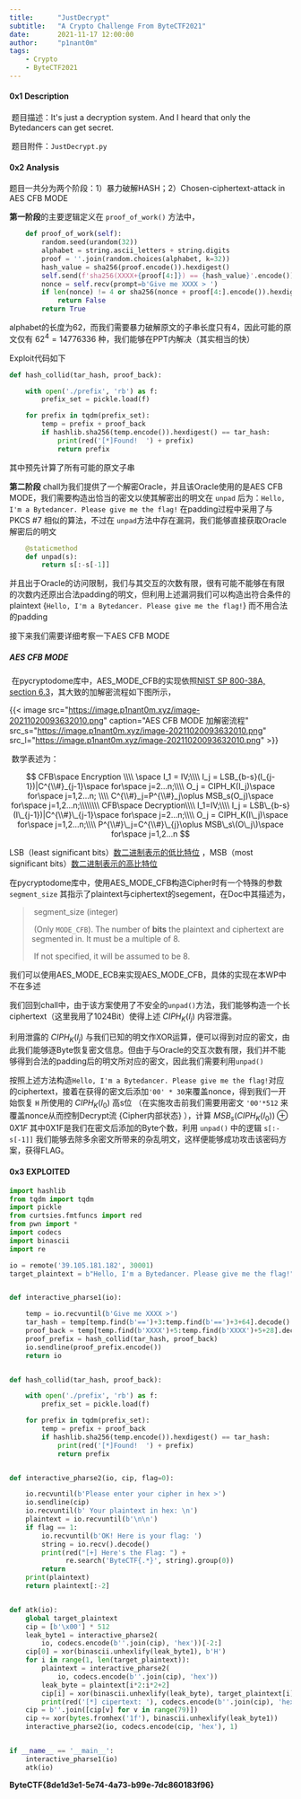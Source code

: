 ```yaml
---
title:      "JustDecrypt"
subtitle:   "A Crypto Challenge From ByteCTF2021"
date:       2021-11-17 12:00:00
author:     "p1nant0m"
tags:
    - Crypto
    - ByteCTF2021
---
```


#### 0x1 Description 

​	题目描述：It's just a decryption system. And I heard that only the Bytedancers can get secret. 

​	题目附件：`JustDecrypt.py` 



#### 0x2 Analysis

题目一共分为两个阶段：1）暴力破解HASH；2）Chosen-ciphertext-attack in AES CFB MODE



**第一阶段**的主要逻辑定义在 `proof_of_work()` 方法中，

```python
    def proof_of_work(self):
        random.seed(urandom(32))
        alphabet = string.ascii_letters + string.digits
        proof = ''.join(random.choices(alphabet, k=32))
        hash_value = sha256(proof.encode()).hexdigest()
        self.send(f'sha256(XXXX+{proof[4:]}) == {hash_value}'.encode())
        nonce = self.recv(prompt=b'Give me XXXX > ')
        if len(nonce) != 4 or sha256(nonce + proof[4:].encode()).hexdigest() != hash_value:
            return False
        return True
```

alphabet的长度为62，而我们需要暴力破解原文的子串长度只有4，因此可能的原文仅有 $62^4=14776336$ 种，我们能够在PPT内解决（其实相当的快）

Exploit代码如下

```python
def hash_collid(tar_hash, proof_back):

    with open('./prefix', 'rb') as f:
        prefix_set = pickle.load(f)

    for prefix in tqdm(prefix_set):
        temp = prefix + proof_back
        if hashlib.sha256(temp.encode()).hexdigest() == tar_hash:
            print(red('[*]Found!  ') + prefix)
            return prefix
```

其中预先计算了所有可能的原文子串


**第二阶段** chall为我们提供了一个解密Oracle，并且该Oracle使用的是AES CFB MODE，我们需要构造出恰当的密文以使其解密出的明文在 `unpad` 后为：`Hello, I'm a Bytedancer. Please give me the flag!` 在padding过程中采用了与 PKCS #7 相似的算法，不过在 `unpad`方法中存在漏洞，我们能够直接获取Oracle解密后的明文

```python
    @staticmethod
    def unpad(s):
        return s[:-s[-1]]
```

并且出于Oracle的访问限制，我们与其交互的次数有限，很有可能不能够在有限的次数内还原出合法padding的明文，但利用上述漏洞我们可以构造出符合条件的plaintext {`Hello, I'm a Bytedancer. Please give me the flag!`} 而不用合法的padding



接下来我们需要详细考察一下AES CFB MODE



##### AES CFB MODE

​	在pycryptodome库中，AES_MODE_CFB的实现依照[NIST SP 800-38A, section 6.3](http://csrc.nist.gov/publications/nistpubs/800-38a/sp800-38a.pdf)，其大致的加解密流程如下图所示，

{{< image src="https://image.p1nant0m.xyz/image-20211020093632010.png" caption="AES CFB MODE 加解密流程" src_s="https://image.p1nant0m.xyz/image-20211020093632010.png" src_l="https://image.p1nant0m.xyz/image-20211020093632010.png" >}}

​	数学表述为：


$$
CFB\space Encryption \\\\
\space I_1 = IV;\\\\
I_j = LSB_{b-s}(I_{j-1})|C^{\\#}_{j-1}\space for\space j=2...n;\\\\
O_j = CIPH_K(I_j)\space for\space j=1,2...n; \\\\
C^{\\#}_j=P^{\\#}_j\oplus MSB_s(O_j)\space for\space j=1,2...n;\\\\\\\\
CFB\space Decryption\\\\
I_1=IV;\\\\
I_j = LSB\_{b-s}(I\_{j-1})|C^{\\#}\_{j-1}\space for\space j=2...n;\\\\
O_j = CIPH_K(I\_j)\space for\space j=1,2...n;\\\\
P^{\\#}\_j=C^{\\#}\_{j}\oplus MSB\_s\(O\_j\)\space for\space j=1,2...n
$$

LSB（least significant bits）<u>数二进制表示的低比特位</u> ，MSB（most significant bits）<u>数二进制表示的高比特位</u>

在pycryptodome库中，使用AES_MODE_CFB构造Cipher时有一个特殊的参数`segment_size` 其指示了plaintext与ciphertext的segement，在Doc中其描述为，

> ​      segment_size (integer) 
>
> ​      (Only ``MODE_CFB``). The number of **bits** the plaintext and ciphertext are segmented in. It must be a multiple of 8.
>
> ​      If not specified, it will be assumed to be 8.

我们可以使用AES_MODE_ECB来实现AES_MODE_CFB，具体的实现在本WP中不在多述

我们回到chall中，由于该方案使用了不安全的`unpad()`方法，我们能够构造一个长ciphertext（这里我用了1024Bit）使得上述 $CIPH_K(I_j)$ 内容泄露。

利用泄露的 $CIPH_K(I_j)$ 与我们已知的明文作XOR运算，便可以得到对应的密文，由此我们能够逐Byte恢复密文信息。但由于与Oracle的交互次数有限，我们并不能够得到合法的padding后的明文所对应的密文，因此我们需要利用`unpad()`

按照上述方法构造`Hello, I'm a Bytedancer. Please give me the flag!`对应的ciphertext，接着在获得的密文后添加`'00' * 30`来覆盖nonce，得到我们一开始恢复 `H` 所使用的 $CIPH_K(I_0)$ 高s位 （在实施攻击前我们需要用密文 `'00'*512` 来覆盖nonce从而控制Decrypt流 {Cipher内部状态} ），计算 $MSB_{s}(CIPH_K(I_{0}))\oplus0X1F$ 其中0X1F是我们在密文后添加的Byte个数，利用 `unpad()` 中的逻辑 `s[:-s[-1]]` 我们能够去除多余密文所带来的杂乱明文，这样便能够成功攻击该密码方案，获得FLAG。

#### 0x3 EXPLOITED

```python
import hashlib
from tqdm import tqdm
import pickle
from curtsies.fmtfuncs import red
from pwn import *
import codecs
import binascii
import re

io = remote('39.105.181.182', 30001)
target_plaintext = b"Hello, I'm a Bytedancer. Please give me the flag!"


def interactive_pharse1(io):

    temp = io.recvuntil(b'Give me XXXX >')
    tar_hash = temp[temp.find(b'==')+3:temp.find(b'==')+3+64].decode()
    proof_back = temp[temp.find(b'XXXX')+5:temp.find(b'XXXX')+5+28].decode()
    proof_prefix = hash_collid(tar_hash, proof_back)
    io.sendline(proof_prefix.encode())
    return io


def hash_collid(tar_hash, proof_back):

    with open('./prefix', 'rb') as f:
        prefix_set = pickle.load(f)

    for prefix in tqdm(prefix_set):
        temp = prefix + proof_back
        if hashlib.sha256(temp.encode()).hexdigest() == tar_hash:
            print(red('[*]Found!  ') + prefix)
            return prefix


def interactive_pharse2(io, cip, flag=0):

    io.recvuntil(b'Please enter your cipher in hex >')
    io.sendline(cip)
    io.recvuntil(b' Your plaintext in hex: \n')
    plaintext = io.recvuntil(b'\n\n')
    if flag == 1:
        io.recvuntil(b'OK! Here is your flag: ')
        string = io.recv().decode()
        print(red("[+] Here's the Flag: ") +
              re.search('ByteCTF{.*}', string).group(0))
        return
    print(plaintext)
    return plaintext[:-2]


def atk(io):
    global target_plaintext
    cip = [b'\x00'] * 512
    leak_byte1 = interactive_pharse2(
        io, codecs.encode(b''.join(cip), 'hex'))[-2:]
    cip[0] = xor(binascii.unhexlify(leak_byte1), b'H')
    for i in range(1, len(target_plaintext)):
        plaintext = interactive_pharse2(
            io, codecs.encode(b''.join(cip), 'hex'))
        leak_byte = plaintext[i*2:i*2+2]
        cip[i] = xor(binascii.unhexlify(leak_byte), target_plaintext[i])
        print(red('[*] cipertext: '), codecs.encode(b''.join(cip), 'hex'))
    cip = b''.join([cip[v] for v in range(79)])
    cip += xor(bytes.fromhex('1f'), binascii.unhexlify(leak_byte1))
    interactive_pharse2(io, codecs.encode(cip, 'hex'), 1)


if __name__ == '__main__':
    interactive_pharse1(io)
    atk(io)

```

**ByteCTF{8de1d3e1-5e74-4a73-b99e-7dc860183f96}**
